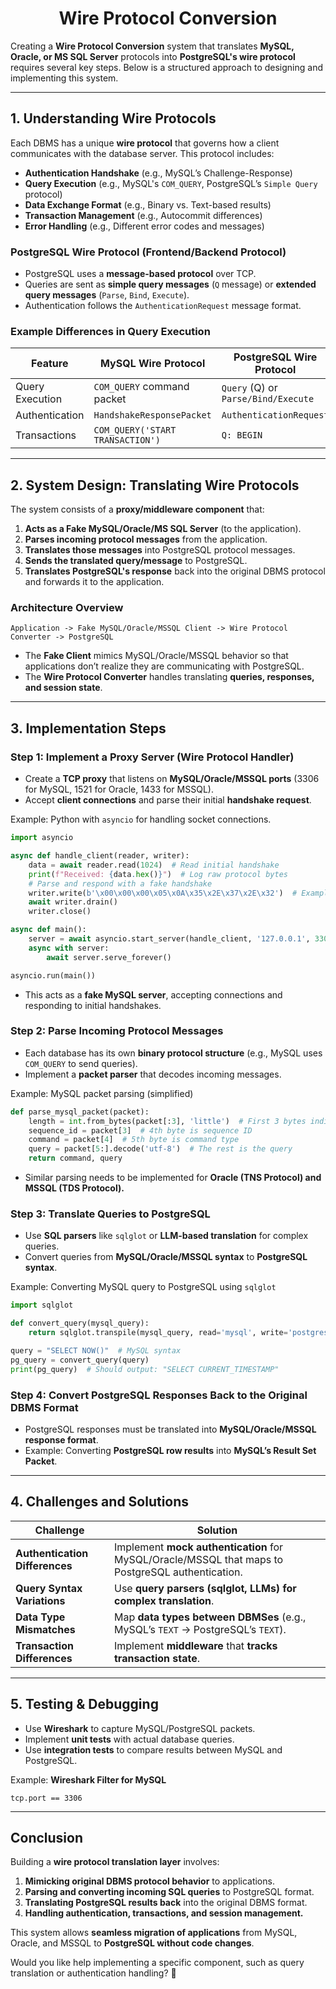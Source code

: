 <h1 align="center">Wire Protocol Conversion</h1>

Creating a **Wire Protocol Conversion** system that translates **MySQL, Oracle, or MS SQL Server** protocols into **PostgreSQL's wire protocol** requires several key steps. Below is a structured approach to designing and implementing this system.

---

## **1. Understanding Wire Protocols**
Each DBMS has a unique **wire protocol** that governs how a client communicates with the database server. This protocol includes:
- **Authentication Handshake** (e.g., MySQL’s Challenge-Response)
- **Query Execution** (e.g., MySQL's `COM_QUERY`, PostgreSQL’s `Simple Query` protocol)
- **Data Exchange Format** (e.g., Binary vs. Text-based results)
- **Transaction Management** (e.g., Autocommit differences)
- **Error Handling** (e.g., Different error codes and messages)

### **PostgreSQL Wire Protocol (Frontend/Backend Protocol)**
- PostgreSQL uses a **message-based protocol** over TCP.
- Queries are sent as **simple query messages** (`Q` message) or **extended query messages** (`Parse`, `Bind`, `Execute`).
- Authentication follows the `AuthenticationRequest` message format.

### **Example Differences in Query Execution**
| Feature | MySQL Wire Protocol | PostgreSQL Wire Protocol |
|---------|--------------------|-------------------------|
| Query Execution | `COM_QUERY` command packet | `Query` (Q) or `Parse/Bind/Execute` |
| Authentication | `HandshakeResponsePacket` | `AuthenticationRequest` |
| Transactions | `COM_QUERY('START TRANSACTION')` | `Q: BEGIN` |

---

## **2. System Design: Translating Wire Protocols**
The system consists of a **proxy/middleware component** that:
1. **Acts as a Fake MySQL/Oracle/MS SQL Server** (to the application).
2. **Parses incoming protocol messages** from the application.
3. **Translates those messages** into PostgreSQL protocol messages.
4. **Sends the translated query/message** to PostgreSQL.
5. **Translates PostgreSQL's response** back into the original DBMS protocol and forwards it to the application.

### **Architecture Overview**
```
Application -> Fake MySQL/Oracle/MSSQL Client -> Wire Protocol Converter -> PostgreSQL
```
- The **Fake Client** mimics MySQL/Oracle/MSSQL behavior so that applications don’t realize they are communicating with PostgreSQL.
- The **Wire Protocol Converter** handles translating **queries, responses, and session state**.

---

## **3. Implementation Steps**
### **Step 1: Implement a Proxy Server (Wire Protocol Handler)**
- Create a **TCP proxy** that listens on **MySQL/Oracle/MSSQL ports** (3306 for MySQL, 1521 for Oracle, 1433 for MSSQL).
- Accept **client connections** and parse their initial **handshake request**.

Example: Python with `asyncio` for handling socket connections.
```python
import asyncio

async def handle_client(reader, writer):
    data = await reader.read(1024)  # Read initial handshake
    print(f"Received: {data.hex()}")  # Log raw protocol bytes
    # Parse and respond with a fake handshake
    writer.write(b'\x00\x00\x00\x05\x0A\x35\x2E\x37\x2E\x32')  # Example MySQL handshake response
    await writer.drain()
    writer.close()

async def main():
    server = await asyncio.start_server(handle_client, '127.0.0.1', 3306)
    async with server:
        await server.serve_forever()

asyncio.run(main())
```
- This acts as a **fake MySQL server**, accepting connections and responding to initial handshakes.

### **Step 2: Parse Incoming Protocol Messages**
- Each database has its own **binary protocol structure** (e.g., MySQL uses `COM_QUERY` to send queries).
- Implement a **packet parser** that decodes incoming messages.

Example: MySQL packet parsing (simplified)
```python
def parse_mysql_packet(packet):
    length = int.from_bytes(packet[:3], 'little')  # First 3 bytes indicate length
    sequence_id = packet[3]  # 4th byte is sequence ID
    command = packet[4]  # 5th byte is command type
    query = packet[5:].decode('utf-8')  # The rest is the query
    return command, query
```
- Similar parsing needs to be implemented for **Oracle (TNS Protocol) and MSSQL (TDS Protocol).**

### **Step 3: Translate Queries to PostgreSQL**
- Use **SQL parsers** like `sqlglot` or **LLM-based translation** for complex queries.
- Convert queries from **MySQL/Oracle/MSSQL syntax** to **PostgreSQL syntax**.

Example: Converting MySQL query to PostgreSQL using `sqlglot`
```python
import sqlglot

def convert_query(mysql_query):
    return sqlglot.transpile(mysql_query, read='mysql', write='postgres')[0]

query = "SELECT NOW()"  # MySQL syntax
pg_query = convert_query(query)
print(pg_query)  # Should output: "SELECT CURRENT_TIMESTAMP"
```

### **Step 4: Convert PostgreSQL Responses Back to the Original DBMS Format**
- PostgreSQL responses must be translated into **MySQL/Oracle/MSSQL response format**.
- Example: Converting **PostgreSQL row results** into **MySQL’s Result Set Packet**.

---

## **4. Challenges and Solutions**
| Challenge | Solution |
|-----------|----------|
| **Authentication Differences** | Implement **mock authentication** for MySQL/Oracle/MSSQL that maps to PostgreSQL authentication. |
| **Query Syntax Variations** | Use **query parsers (sqlglot, LLMs) for complex translation**. |
| **Data Type Mismatches** | Map **data types between DBMSes** (e.g., MySQL’s `TEXT` → PostgreSQL’s `TEXT`). |
| **Transaction Differences** | Implement **middleware** that **tracks transaction state**. |

---

## **5. Testing & Debugging**
- Use **Wireshark** to capture MySQL/PostgreSQL packets.
- Implement **unit tests** with actual database queries.
- Use **integration tests** to compare results between MySQL and PostgreSQL.

Example: **Wireshark Filter for MySQL**
```
tcp.port == 3306
```
---

## **Conclusion**
Building a **wire protocol translation layer** involves:
1. **Mimicking original DBMS protocol behavior** to applications.
2. **Parsing and converting incoming SQL queries** to PostgreSQL format.
3. **Translating PostgreSQL results back** into the original DBMS format.
4. **Handling authentication, transactions, and session management.**

This system allows **seamless migration of applications** from MySQL, Oracle, and MSSQL to **PostgreSQL without code changes**.

Would you like help implementing a specific component, such as query translation or authentication handling? 🚀
